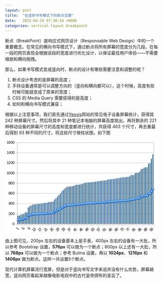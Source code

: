 ```yaml
---
layout: post
title:  "在竖排书写模式下的断点设置"
date:   2025-04-29 07:30:34 +0800
categories: vertical-layout breakpoint
---
```


断点（BreakPoint）是响应式网页设计（Responsable Web Design）中的一个重要概念。在常见的横向书写模式下，通过断点将所有屏幕的宽度分为几段，在每一段的网页表现会根据该段的宽度进行优化设计，以保证最佳用户体验——不需要缩放和横向拖拽。

那么，如果书写模式变成竖向时，断点的设计有哪些需要注意和调整的呢？

1. 断点设计考虑的是屏幕的高度；
2. 手持设备通常是可以调整方向的（竖向和横向都可以），这个时候，高度有些时候可能就变成了原来的宽度；
3. CSS 的 Media Query 需要获得的是高度；
4. 如何和横向书写模式兼容；

根据以上注意事项，我们首先通过[Yesvis](https://yesviz.com/viewport/)网站的常见电子设备屏幕统计，获得其 242 种屏幕尺寸。然后将其中 21 种笔记本电脑的屏幕高度挑出，再将剩余的 221 种移动设备的屏幕尺寸的高度和宽度都进行统计，共获得 463 个尺寸，再去重最后得到 93 种不同的尺寸。将这些尺寸做柱状图，如下图

![93 sizes](/assets/images/93-height.png)

由上图可见，200px 左右的设备基本上是手表，400px 左右的设备有一大批，所以参考 Bootstrap 设置，**576px** 可以做为一个断点；800px 以上还有一大批，所以 **768px** 可以做为一个断点；参考 Bulma 设置，再以 **1024px**、**1216px** 和 **1408px** 做为断点。这样一共设置5个断点。

现代计算机屏幕流行宽屏，但是对于竖向书写文字来说并没有什么优势，屏幕越宽，竖向网页看起来越像电影电视中的古代皇帝颁布的圣旨了。
